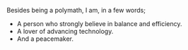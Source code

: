 Besides being a polymath, I am, in a few words;
- A person who strongly believe in balance and efficiency.
- A lover of advancing technology.
- And a peacemaker.
